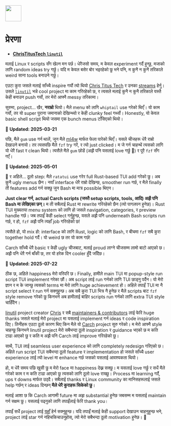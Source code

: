 <img src="https://cdn-icons-png.flaticon.com/128/7119/7119415.png" width="50" />

<br>

# प्रेरणा

- **[ChrisTitusTech `linutil`](https://github.com/ChrisTitusTech/linutil/)**  

मलाई Linux र scripts सँग खेल्न मन पर्छ। धेरैजसो समय, म केवल experiment गर्दै हुन्छु, मजाको लागि random ideas try गर्छु। यदि म केवल बसेर बोर भइरहेको छु भने पनि, म कुनै न कुनै तरिकाले weird साना tools बनाउने गर्छु।

एउटा कुरा जसले मलाई साँच्चै inspire गर्यो त्यो थियो [Chris Titus Tech](https://www.youtube.com/@ChrisTitusTech) र उनका [streams](https://www.youtube.com/@TitusTechTalk) हेर्नु। उसले [`linutil`](https://github.com/ChrisTitusTech/linutil/) भन्ने cool project मा काम गरिरहेको छ, र त्यसले मलाई कुनै न कुनै तरिकाले यस्तै केही बनाउन push गर्यो, तर मेरो आफ्नै messy तरिकामा।

सुरुमा, project... खैर, **नराम्रो** थियो। मैले menu को लागि `whiptail` use गरेको थिएँ। यो काम गर्यो, तर यो super पुराना जमानाको देखिन्थ्यो र केही clunky feel गर्थ्यो। Honestly, यो केवल basic shell script थियो जसमा एक bunch menus टाँसिएको थियो।

📅 **Updated: 2025-03-21**  

पछि, मैले `gum` use गर्न थालें, जुन मैले [ml4w](https://github.com/mylinuxforwork) मार्फत फेला पारेको थिएँ। यसले चीजहरू धेरै राम्रो देखाउने बनायो। तर त्यसपछि मैले `fzf` try गरें, र त्यो just clicked। म जे गर्न चाहन्थें त्यसको लागि यो धेरै fast र clean थियो। त्यसैले मैले `gum` छोडें (अझै पनि यसलाई love गर्छु 💖) र पूरै `fzf` सँग गएँ।

📅 **Updated: 2025-05-01**  

🦀 र अहिले... ठूलो step: मैले `ratatui` use गरेर full Rust-based TUI add गरेको छु। अब कुनै ugly menus छैन। नयाँ interface धेरै राम्रो देखिन्छ, smoother run गर्छ, र मैले finally ती features add गर्न सक्छु जुन Bash मा मात्र possible थिएन।

**Just clear गर्न, actual Carch scripts (जस्तै setup scripts, tools, आदि) अझै पनि Bash मा लेखिएका छन्।** म ती सबैलाई Rust मा rewrite गरिरहेको छैन (त्यो पागलपन हुनेछ)। Rust TUI मुख्यतया menu system को लागि हो जसले navigation, categories, र preview handle गर्छ। जब तपाइँ केही select गर्नुहुन्छ, यसले अझै पनि underneath Bash scripts run गर्छ, र हो, `fzf` अझै पनि त्यहाँ job गरिरहेको छ!

त्यसैले हो, यो mix हो: interface को लागि Rust, logic को लागि Bash, र बीचमा `fzf` सबै कुरा together hold गर्दै। यो weird छ तर यो काम गर्छ!

Carch साँच्चै धेरै basic र केही ugly चीजबाट, मलाई proud लाग्ने चीजसम्म लामो बाटो आएको छ। अझै पनि धेरै गर्न बाँकी छ, तर यो हरेक दिन cooler हुँदै जाँदैछ।

📅 **Updated: 2025-07-22**

ठीक छ, अहिले happiness मेरो वरिपरि छ। Finally, हामीले main TUI मा popup-style run script TUI implement गरेका छौं। अब script लाई run गर्नको लागि TUI छाड्नु पर्दैन। यो मेरो ज्ञान र म के जान्छु त्यसको terms मा मेरो लागि huge achievement हो। अहिले तपाइँ TUI मा नै script select र run गर्न सक्नुहुन्छ। अब सबै कुरा TUI भित्र नै हुनेछ र मैले scripts बाट `fzf` style remove गरेको छु किनभने अब हामीलाई बाहिर scripts run गर्नको लागि extra TUI style चाहिँदैन।

[linutil](https://github.com/ChrisTitusTech/linutil) project creator [Chris](https://github.com/ChrisTitusTech) र सबै [maintainers & contributors](https://github.com/ChrisTitusTech/linutil/graphs/contributors) लाई फेरि huge thanks जसले मलाई मेरो project मा यसलाई implement गर्न ideas र code inspiration दिए। तिनीहरू एउटा ठूलो कारण थिए किन मैले यो [Carch](https://github.com/harilvfs/carch) project सुरु गरेको। म मेरो आफ्नै style चाहन्छु किनभने linutil project मेरो सबैभन्दा ठूलो inspiration र guidance भएको छ म कति टाढा आएको छु र कति म अझै पनि Carch लाई improve गरिरहेको छु।

साथै, TUI लाई seamless user experience को लागि completely redesign गरिएको छ। अहिले run script TUI सबैभन्दा ठूलो feature र implementation हो जसले साँच्चै user experience लाई त्यो level मा enhance गर्छ जसको यसलाई आवश्यकता थियो।

हो, म धेरै समय पछि खुसी छु म मेरो face मा happiness देख्न सक्छु। म यसलाई love गर्छु र सधैं मैले गरेको काम र म कति टाढा आएको छु त्यसको लागि ठूलो love राख्छु। Process मा learning गर्दै, ups र downs मार्फत उठ्दै। सबैलाई thanks र Linux community का मानिसहरूलाई जसले help गर्छन् र ideas दिन्छन् **मैले धेरै कुराहरू सिकेको छु**।

मलाई आशा छ कि Carch आगामी future मा अझ substantial हुनेछ जबसम्म म यसलाई maintain गर्न सक्षम छु। यसलाई पढ्नुको लागि तपाइँलाई फेरि thank you।

तपाइँ सधैं project लाई [यहाँ](https://github.com/harilvfs) हेर्न सक्नुहुन्छ। यदि तपाइँ मलाई केही support देखाउन चाहनुहुन्छ भने, project लाई star गर्न नहिचकिचाउनुहोस्, त्यो मेरो सबैभन्दा ठूलो motivation हुनेछ। 🙂